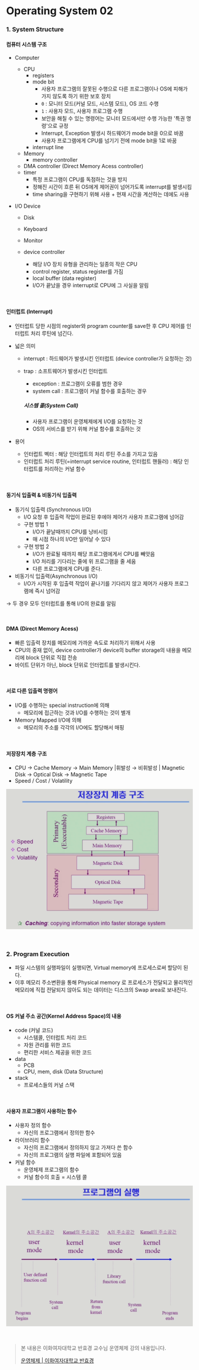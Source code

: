 # Operating System 02

### 1. System Structure

#### 컴퓨터 시스템 구조

- Computer

  - CPU
    - registers
    - mode bit
      - 사용자 프로그램의 잘못된 수행으로 다른 프로그램이나 OS에 피해가 가지 않도록 하기 위한 보호 장치
      - `0` : 모니터 모드(커널 모드, 시스템 모드), OS 코드 수행
      - `1` : 사용자 모드, 사용자 프로그램 수행
      - 보안을 해칠 수 있는 명령어는 모니터 모드에서만 수행 가능한 '특권 명령'으로 규정
      - Interrupt, Exception 발생시 하드웨어가 mode bit을 0으로 바꿈
      - 사용자 프로그램에게 CPU를 넘기기 전에 mode bit을 1로 바꿈
    - interrupt line
  - Memory
    - memory controller
  - DMA controller (Direct Memory Acess controller)
  - timer
    - 특정 프로그램이 CPU를 독점하는 것을 방지
    - 정해진 시간이 흐른 뒤 OS에게 제어권이 넘어가도록 interrupt를 발생시킴
    - time sharing을 구현하기 위해 사용 + 현재 시간을 계산하는 데에도 사용

- I/O Device

  - Disk
  - Keyboard
  - Monitor

  - device controller
    - 해당 I/O 장치 유형을 관리하는 일종의 작은 CPU
    - control register, status register를 가짐
    - local buffer (data register)
    - I/O가 끝났을 경우 interrupt로 CPU에 그 사실을 알림

<br>

#### 인터럽트 (Interrupt)

- 인터럽트 당한 시점의 register와 program counter를 save한 후 CPU 제어를 인터럽트 처리 루틴에 넘긴다.

- 넓은 의미

  - interrupt : 하드웨어가 발생시킨 인터럽트 (device controller가 요청하는 것)

  - trap : 소프트웨어가 발생시킨 인터럽트

    - exception : 프로그램이 오류를 범한 경우
    - system call : 프로그램이 커널 함수를 호출하는 경우

    ##### 시스템 콜(System Call)

    - 사용자 프로그램이 운영체제에게 I/O를 요청하는 것
    - OS의 서비스를 받기 위해 커널 함수를 호출하는 것

- 용어

  - 인터럽트 벡터 : 해당 인터럽트의 처리 루틴 주소를 가지고 있음
  - 인터럽트 처리 루틴(=interrupt service routine, 인터럽트 핸들러) : 해당 인터럽트를 처리하는 커널 함수

<br>

#### 동기식 입출력 & 비동기식 입출력

- 동기식 입출력 (Synchronous I/O)
  - I/O 요청 후 입출력 작업이 완료된 후에야 제어가 사용자 프로그램에 넘어감
  - 구현 방법 1
    - I/O가 끝날때까지 CPU를 낭비시킴
    - 매 시점 하나의 I/O만 일어날 수 있다
  - 구현 방법 2
    - I/O가 완료될 때까지 해당 프로그램에게서 CPU를 빼앗음
    - I/O 처리를 기다리는 줄에 위 프로그램을 줄 세움
    - 다른 프로그램에게 CPU를 준다.
- 비동기식 입출력(Asynchronous I/O)
  - I/O가 시작된 후 입출력 작업이 끝나기를 기다리지 않고 제어가 사용자 프로그램에 즉시 넘어감

→ 두 경우 모두 인터럽트를 통해 I/O의 완료를 알림

<br>

#### DMA (Direct Memory Acess)

- 빠른 입출력 장치를 메모리에 가까운 속도로 처리하기 위해서 사용
- CPU의 중재 없이, device controller가 device의 buffer storage의 내용을 메모리에 block 단위로 직접 전송
- 바이트 단위가 아닌, block 단위로 인터럽트를 발생시킨다.

<br>

#### 서로 다른 입출력 명령어

- I/O를 수행하는 special instruction에 의해
  - 메모리에 접근하는 것과 I/O를 수행하는 것이 별개
- Memory Mapped I/O에 의해
  - 메모리의 주소를 각각의 I/O에도 할당해서 매핑

<br>

#### 저장장치 계층 구조

- CPU → Cache Memory → Main Memory |휘발성 → 비휘발성 | Magnetic Disk → Optical Disk → Magnetic Tape
- Speed / Cost / Volatility

![image-20210905151335972](Operating_System_01.assets/image-20210905151335972.png)

<br>

### 2. Program Execution

- 파일 시스템의 실행파일이 실행되면, Virtual memory에 프로세스로써 할당이 된다.
- 이후 메모리 주소변환을 통해 Physical memory 로 프로세스가 전달되고 물리적인 메모리에 직접 전달되지 않아도 되는 데이터는 디스크의 Swap area로 보내진다.

<br>

#### OS 커널 주소 공간(Kernel Address Space)의 내용

- code (커널 코드)
  - 시스템콜, 인터럽트 처리 코드
  - 자원 관리를 위한 코드
  - 편리한 서비스 제공을 위한 코드
- data
  - PCB
  - CPU, mem, disk (Data Structure)
- stack
  - 프로세스들의 커널 스택

<br>

#### 사용자 프로그램이 사용하는 함수

- 사용자 정의 함수
  - 자신의 프로그램에서 정의한 함수
- 라이브러리 함수
  - 자신의 프로그램에서 정의하지 않고 가져다 쓴 함수
  - 자신의 프로그램의 실행 파일에 포함되어 있음
- 커널 함수
  - 운영체제 프로그램의 함수
  - 커널 함수의 호출 = 시스템 콜

![image-20210905152328975](Operating_System_01.assets/image-20210905152328975.png)

<br>

> 본 내용은 이화여자대학교 반효경 교수님 운영체제 강의 내용입니다.
>
> [운영체제 | 이화여자대학교 반효경](http://www.kocw.net/home/search/kemView.do?kemId=1046323)


